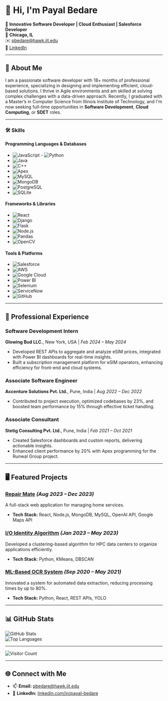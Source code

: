 # 👋 Hi, I'm Payal Bedare  

🌟 **Innovative Software Developer | Cloud Enthusiast | Salesforce Developer**  
📍 **Chicago, IL**  
✉️ [pbedare@hawk.iit.edu](mailto:pbedare@hawk.iit.edu)  
🔗 [LinkedIn](https://linkedin.com/in/payal-bedare)  

---

## 🚀 About Me  
I am a passionate software developer with 18+ months of professional experience, specializing in designing and implementing efficient, cloud-based solutions. I thrive in Agile environments and am skilled at solving complex challenges with a data-driven approach. Recently, I graduated with a Master’s in Computer Science from Illinois Institute of Technology, and I'm now seeking full-time opportunities in **Software Development**, **Cloud Computing**, or **SDET** roles.  

---

### 🛠️ Skills  

#### **Programming Languages & Databases**  
- ![JavaScript](https://img.shields.io/badge/-JavaScript-F7DF1E?logo=javascript&logoColor=black)  - ![Python](https://img.shields.io/badge/-Python-3776AB?logo=python&logoColor=white)  
- ![Java](https://img.shields.io/badge/-Java-007396?logo=java&logoColor=white)  
- ![C++](https://img.shields.io/badge/-C++-00599C?logo=cplusplus&logoColor=white)  
- ![Apex](https://img.shields.io/badge/-Apex-00A1E0?logo=salesforce&logoColor=white)  
- ![MySQL](https://img.shields.io/badge/-MySQL-4479A1?logo=mysql&logoColor=white)  
- ![MongoDB](https://img.shields.io/badge/-MongoDB-47A248?logo=mongodb&logoColor=white)  
- ![PostgreSQL](https://img.shields.io/badge/-PostgreSQL-336791?logo=postgresql&logoColor=white)  
- ![SQLite](https://img.shields.io/badge/-SQLite-003B57?logo=sqlite&logoColor=white)  

#### **Frameworks & Libraries**  
- ![React](https://img.shields.io/badge/-React-61DAFB?logo=react&logoColor=black)  
- ![Django](https://img.shields.io/badge/-Django-092E20?logo=django&logoColor=white)  
- ![Flask](https://img.shields.io/badge/-Flask-000000?logo=flask&logoColor=white)  
- ![Node.js](https://img.shields.io/badge/-Node.js-339933?logo=node.js&logoColor=white)  
- ![Pandas](https://img.shields.io/badge/-Pandas-150458?logo=pandas&logoColor=white)  
- ![OpenCV](https://img.shields.io/badge/-OpenCV-5C3EE8?logo=opencv&logoColor=white)  

#### **Tools & Platforms**  
- ![Salesforce](https://img.shields.io/badge/-Salesforce-00A1E0?logo=salesforce&logoColor=white)  
- ![AWS](https://img.shields.io/badge/-AWS-232F3E?logo=amazonaws&logoColor=white)  
- ![Google Cloud](https://img.shields.io/badge/-Google%20Cloud-4285F4?logo=googlecloud&logoColor=white)  
- ![Power BI](https://img.shields.io/badge/-Power%20BI-F2C811?logo=powerbi&logoColor=black)  
- ![Selenium](https://img.shields.io/badge/-Selenium-43B02A?logo=selenium&logoColor=white)  
- ![ServiceNow](https://img.shields.io/badge/-ServiceNow-0052CC?logo=servicenow&logoColor=white)  
- ![GitHub](https://img.shields.io/badge/-GitHub-181717?logo=github&logoColor=white)   

---

## 💼 Professional Experience  

### **Software Development Intern**  
**Glowing Bud LLC.**, New York, USA | *Feb 2024 – May 2024*  
- Developed REST APIs to aggregate and analyze eSIM prices, integrated with Power BI dashboards for real-time insights.  
- Built a subscription management platform for eSIM operators, enhancing efficiency for front-end and cloud systems.  

### **Associate Software Engineer**  
**Accenture Solutions Pvt. Ltd.**, Pune, India | *Aug 2022 – Dec 2022*  
- Contributed to project execution, optimized codebases by 23%, and boosted team performance by 15% through effective ticket handling.  

### **Associate Consultant**  
**Stetig Consulting Pvt. Ltd.**, Pune, India | *Feb 2021 – Oct 2021*  
- Created Salesforce dashboards and custom reports, delivering actionable insights.  
- Enhanced client performance by 20% with Apex programming for the Runwal Group project.  

---

## 🖥️ Featured Projects  

### [Repair Mate](#) *(Aug 2023 – Dec 2023)*  
A full-stack web application for managing home services.  
- **Tech Stack:** React, Node.js, MongoDB, MySQL, OpenAI API, Google Maps API  

### [I/O Identity Algorithm](#) *(Jan 2023 – May 2023)*  
Developed a clustering-based algorithm for HPC data centers to organize applications efficiently.  
- **Tech Stack:** Python, KMeans, DBSCAN  

### [ML-Based OCR System](#) *(Sep 2020 – May 2021)*  
Innovated a system for automated data extraction, reducing processing times by up to 80%.  
- **Tech Stack:** Python, React, REST APIs, YOLO  

---

## 📊 GitHub Stats  

![GitHub Stats](https://github-readme-stats.vercel.app/api?username=payalbedare99&show_icons=true&theme=radical)  
![Top Languages](https://github-readme-stats.vercel.app/api/top-langs/?username=payalbedare99&layout=compact&theme=radical)  

---

![Visitor Count](https://komarev.com/ghpvc/?username=payalbedare99&color=blue)

---

## 🌐 Connect with Me  
- 📫 **Email:** [pbedare@hawk.iit.edu](mailto:pbedare@hawk.iit.edu)  
- 🔗 **LinkedIn:** [linkedin.com/in/payal-bedare](https://linkedin.com/in/payal-bedare)  

<!--
**payalbedare99/payalbedare99** is a ✨ _special_ ✨ repository because its `README.md` (this file) appears on your GitHub profile.

Here are some ideas to get you started:

- 🔭 I’m currently working on ...
- 🌱 I’m currently learning ...
- 👯 I’m looking to collaborate on ...
- 🤔 I’m looking for help with ...
- 💬 Ask me about ...
- 📫 How to reach me: ...
- 😄 Pronouns: ...
- ⚡ Fun fact: ...
-->

